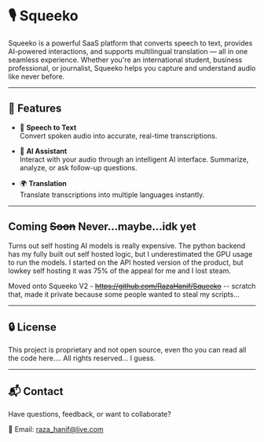 # 🎙️ Squeeko

Squeeko is a powerful SaaS platform that converts speech to text, provides AI-powered interactions, and supports multilingual translation — all in one seamless experience. Whether you're an international student, business professional, or journalist, Squeeko helps you capture and understand audio like never before.

---

## 🚀 Features

- 🎤 **Speech to Text**  
  Convert spoken audio into accurate, real-time transcriptions.

- 🤖 **AI Assistant**  
  Interact with your audio through an intelligent AI interface. Summarize, analyze, or ask follow-up questions.

- 🌍 **Translation**  
  Translate transcriptions into multiple languages instantly.

---

## Coming <s>Soon</s> Never...maybe...idk yet

Turns out self hosting AI models is really expensive.
The python backend has my fully built out self hosted logic, but I underestimated the GPU usage to run the models. 
I started on the API hosted version of the product, but lowkey self hosting it was 75% of the appeal for me and I lost steam.

Moved onto Squeeko V2 - <s>https://github.com/RazaHanif/Squeeko</s> -- scratch that, made it private because some people wanted to steal my scripts...

---

## 🔒 License

This project is proprietary and not open source, even tho you can read all the code here.... All rights reserved... I guess.

---

## 📬 Contact

Have questions, feedback, or want to collaborate?

📧 Email: raza_hanif@live.com